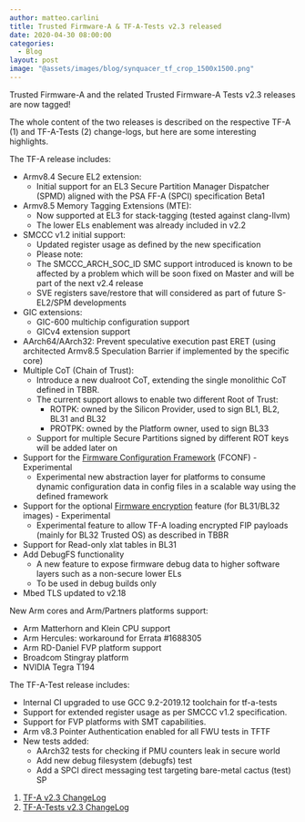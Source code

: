 ```yaml
---
author: matteo.carlini
title: Trusted Firmware-A & TF-A-Tests v2.3 released
date: 2020-04-30 08:00:00
categories:
  - Blog
layout: post
image: "@assets/images/blog/synquacer_tf_crop_1500x1500.png"
---
```


Trusted Firmware-A and the related Trusted Firmware-A Tests v2.3 releases are now tagged!

The whole content of the two releases is described on the respective TF-A (1) and TF-A-Tests (2) change-logs, but here are some interesting highlights.

The TF-A release includes:

- Armv8.4 Secure EL2 extension:
  - Initial support for an EL3 Secure Partition Manager Dispatcher (SPMD) aligned with the PSA FF-A (SPCI) specification Beta1
- Armv8.5 Memory Tagging Extensions (MTE):
  - Now supported at EL3 for stack-tagging (tested against clang-llvm)
  - The lower ELs enablement was already included in v2.2
- SMCCC v1.2 initial support:
  - Updated register usage as defined by the new specification
  - Please note:
  - The SMCCC_ARCH_SOC_ID SMC support introduced is known to be affected by a problem which will be soon fixed on Master and will be part of the next v2.4 release
  - SVE registers save/restore that will considered as part of future S-EL2/SPM developments
- GIC extensions:
  - GIC-600 multichip configuration support
  - GICv4 extension support
- AArch64/AArch32: Prevent speculative execution past ERET (using architected Armv8.5 Speculation Barrier if implemented by the specific core)
- Multiple CoT (Chain of Trust):
  - Introduce a new dualroot CoT, extending the single monolithic CoT defined in TBBR.
  - The current support allows to enable two different Root of Trust:
    - ROTPK: owned by the Silicon Provider, used to sign BL1, BL2, BL31 and BL32
    - PROTPK: owned by the Platform owner, used to sign BL33
  - Support for multiple Secure Partitions signed by different ROT keys will be added later on
- Support for the [Firmware Configuration Framework](https://trustedfirmware-a.readthedocs.io/en/latest/components/fconf/index.html) (FCONF) - Experimental
  - Experimental new abstraction layer for platforms to consume dynamic configuration data in config files in a scalable way using the defined framework
- Support for the optional [Firmware encryption](https://trustedfirmware-a.readthedocs.io/en/latest/design/trusted-board-boot.html#authenticated-encryption-framework) feature (for BL31/BL32 images) - Experimental
  - Experimental feature to allow TF-A loading encrypted FIP payloads (mainly for BL32 Trusted OS) as described in TBBR
- Support for Read-only xlat tables in BL31
- Add DebugFS functionality
  - A new feature to expose firmware debug data to higher software layers such as a non-secure lower ELs
  - To be used in debug builds only
- Mbed TLS updated to v2.18

New Arm cores and Arm/Partners platforms support:

- Arm Matterhorn and Klein CPU support
- Arm Hercules: workaround for Errata #1688305
- Arm RD-Daniel FVP platform support
- Broadcom Stingray platform
- NVIDIA Tegra T194

The TF-A-Test release includes:

- Internal CI upgraded to use GCC 9.2-2019.12 toolchain for tf-a-tests
- Support for extended register usage as per SMCCC v1.2 specification.
- Support for FVP platforms with SMT capabilities.
- Arm v8.3 Pointer Authentication enabled for all FWU tests in TFTF
- New tests added:
  - AArch32 tests for checking if PMU counters leak in secure world
  - Add new debug filesystem (debugfs) test
  - Add a SPCI direct messaging test targeting bare-metal cactus (test) SP

1. [TF-A v2.3 ChangeLog](https://trustedfirmware-a.readthedocs.io/en/latest/change-log.html#version-2-3)
2. [TF-A-Tests v2.3 ChangeLog](https://trustedfirmware-a-tests.readthedocs.io/en/latest/change-log.html#version-2-3)
